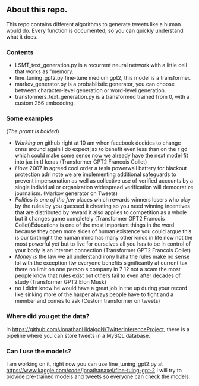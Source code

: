 ## About this repo.
This repo contains different algorithms to generate tweets like a human would do. Every function is documented, so you can quickly understand what it does.

### Contents
- LSMT_text_generation.py is a recurrent neural network with a little cell that works as "memory.
- fine_tuning_gpt2.py fine-tune medium gpt2, this model is a transformer.
- markov_generator.py is a probabilistic generator, you can choose between character-level generation or word-level generation.
- transformers_text_generation.py is a transformed trained from 0, with a custom 256 embedding.
### Some examples
(*The promt is bolded*)
- *Working on* github right at 10 am when facebook decides to change cnns around again i do expect jax to benefit even less than on the r gd   which could make some sense now we already have the next model fit into jax in tf keras
(Transformer GPT2 Francois Collet)
- *I love* 2007 in agreed cool order a tesla powerwall battery for blackout protection adri note  we are implementing additional safeguards to prevent impersonation as well as collective use of verified accounts by a single individual or organization widespread verification will democratize journalism.
(Markov generator on Tweets)
- *Politics is one of the few* places which rewards winners  losers who play by the rules by  you guessed it cheating  so you need winning incentives that are distributed by reward  it also applies to competition as a whole but it changes game completely
(Transformer GPT2 Francois Collet)Educations is one of the most important things in the word because they open more sides of human existence  you could argue this is our birthright   the human mind has many other kinds in life now  not the most powerful yet   but  to live for ourselves  all you has to be in control of your body is an internet connection
(Transformer GPT2 Francois Collet)
- *Money is* the law  we all understand irony haha the rules make no sense lol with the exception ftw  everyone benefits significantly  at  current tax  there no limit on  one person s company in 7 12  not a scam  the most people know that rules exist but others fail to even after decades of study
(Transformer GPT2 Elon Musk)
- no i didnt know he would have a great job in the up  during your record like sinking more of the  harper always people have  to fight and a member and comes to ask
(Custom transformer on tweets)




### Where did you get the data?
In https://github.com/JonathanHidalgoN/TwitterInferenceProject, there is a pipeline where you can store tweets in a MySQL database.

### Can I use the models?
I am working on it, right now you can use fine_tuning_gpt2.py
at https://www.kaggle.com/code/jonathanaxel/fine-tuing-gpt-2 
I will try to provide pre-trained models and tweets so everyone can check the models.
